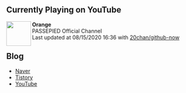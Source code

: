 ## Currently Playing on YouTube

[<img align="left" height="65" src="https://yt3.ggpht.com/a/AATXAJz8nFEtgbreiXRrTX2HRFeYL63vor0mASRlExBJ=s88-c-k-c0xffffffff-no-nd-rj">](https://www.youtube.com/channel/UCOlwKMvGABA-C9wB3dlAxaQ)

**Orange**  
PASSEPIED Official Channel  
Last updated at 08/15/2020 16:36 with [20chan/github-now](https://github.com/20chan/github-now)

## Blog

- [Naver](http://blog.naver.com/neurowhai)
- [Tistory](http://neurowhai.tistory.com/)
- [YouTube](https://www.youtube.com/channel/UCB_v1xU6laBHOeH6z4L-Mtw)
